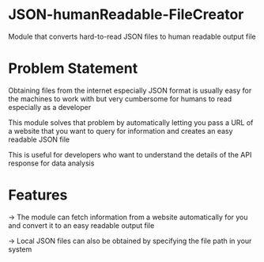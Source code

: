 # JSON-humanReadable-FileCreator
Module that converts hard-to-read JSON files to human readable output file

# Problem Statement
Obtaining files from the internet especially JSON format is usually easy for 
the machines to work with but very cumbersome for humans to read especially 
as a developer

This module solves that problem by automatically letting you pass a URL of 
a website that you want to query for information and creates an easy readable
JSON file

This is useful for developers who want to understand the details of the API
response for data analysis

# Features
-> The module can fetch information from a website automatically for you 
   and convert it to an easy readable output file
   
-> Local JSON files can also be obtained by specifying the file path in your
   system
